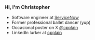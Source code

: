 ### Hi, I'm Christopher

- Software engineer at [ServiceNow](https://www.servicenow.com/)
- Former professional ballet dancer (yup)
- Occasional poster on X [@cpplain](https://twitter.com/cpplain)
- LinkedIn lurker at [cpplain](https://www.linkedin.com/in/cpplain/)
